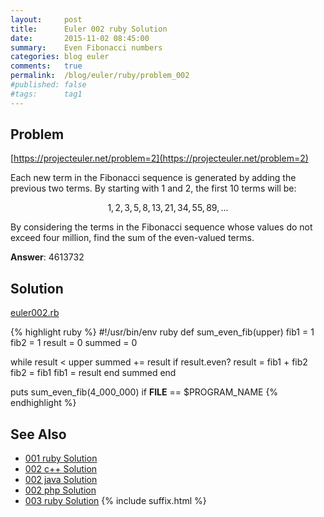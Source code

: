 ```yaml
---
layout:     post
title:      Euler 002 ruby Solution
date:       2015-11-02 08:45:00
summary:    Even Fibonacci numbers
categories: blog euler
comments:   true
permalink:  /blog/euler/ruby/problem_002
#published: false
#tags:      tag1
---
```


## Problem

[https://projecteuler.net/problem=2](https://projecteuler.net/problem=2)

Each new term in the Fibonacci sequence is generated by adding the previous two terms. By starting with 1 and 2, the first 10 terms will be:

$$1, 2, 3, 5, 8, 13, 21, 34, 55, 89, ...$$

By considering the terms in the Fibonacci sequence whose values do not exceed four million, find the sum of the even-valued terms.

**Answer**: 4613732

## Solution

[euler002.rb](https://github.com/tvarley/euler/blob/master/ruby/lib/euler002.rb)

{% highlight ruby %}
#!/usr/bin/env ruby
def sum_even_fib(upper)
  fib1 = 1
  fib2 = 1
  result = 0
  summed = 0

  while result < upper
    summed += result if result.even?
    result = fib1 + fib2
    fib2 = fib1
    fib1 = result
  end
  summed
end

puts sum_even_fib(4_000_000) if __FILE__ == $PROGRAM_NAME
{% endhighlight %}

## See Also
* [001 ruby Solution]({{site.baseurl}}/blog/euler/ruby/problem_001)
* [002 c++ Solution]({{site.baseurl}}/blog/euler/cpp/problem_002)
* [002 java Solution]({{site.baseurl}}/blog/euler/java/problem_002)
* [002 php Solution]({{site.baseurl}}/blog/euler/php/problem_002)
* [003 ruby Solution]({{site.baseurl}}/blog/euler/ruby/problem_003)
{% include suffix.html %}

